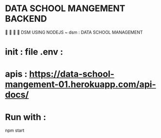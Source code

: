 # DATA SCHOOL MANGEMENT BACKEND

📧 📧 📧 📧
DSM USING NODEJS
~ dsm : DATA SCHOOL MANAGEMENT

# init : file .env :
# apis : https://data-school-mangement-01.herokuapp.com/api-docs/
# Run with :
  npm start
